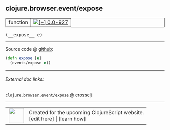 ## clojure.browser.event/expose



 <table border="1">
<tr>
<td>function</td>
<td><a href="https://github.com/cljsinfo/cljs-api-docs/tree/0.0-927"><img valign="middle" alt="[+] 0.0-927" title="Added in 0.0-927" src="https://img.shields.io/badge/+-0.0--927-lightgrey.svg"></a> </td>
</tr>
</table>


 <samp>
(__expose__ e)<br>
</samp>

---







Source code @ [github](https://github.com/clojure/clojurescript/blob/r2411/src/cljs/clojure/browser/event.cljs#L81-L82):

```clj
(defn expose [e]
  (events/expose e))
```

<!--
Repo - tag - source tree - lines:

 <pre>
clojurescript @ r2411
└── src
    └── cljs
        └── clojure
            └── browser
                └── <ins>[event.cljs:81-82](https://github.com/clojure/clojurescript/blob/r2411/src/cljs/clojure/browser/event.cljs#L81-L82)</ins>
</pre>

-->

---



###### External doc links:

[`clojure.browser.event/expose` @ crossclj](http://crossclj.info/fun/clojure.browser.event.cljs/expose.html)<br>

---

 <table>
<tr><td>
<img valign="middle" align="right" width="48px" src="http://i.imgur.com/Hi20huC.png">
</td><td>
Created for the upcoming ClojureScript website.<br>
[edit here] | [learn how]
</td></tr></table>

[edit here]:https://github.com/cljsinfo/cljs-api-docs/blob/master/cljsdoc/clojure.browser.event/expose.cljsdoc
[learn how]:https://github.com/cljsinfo/cljs-api-docs/wiki/cljsdoc-files

<!--

This information was too distracting to show to readers, but I'll leave it
commented here since it is helpful to:

- pretty-print the data used to generate this document
- and show how to retrieve that data



The API data for this symbol:

```clj
{:ns "clojure.browser.event",
 :name "expose",
 :type "function",
 :signature ["[e]"],
 :source {:code "(defn expose [e]\n  (events/expose e))",
          :title "Source code",
          :repo "clojurescript",
          :tag "r2411",
          :filename "src/cljs/clojure/browser/event.cljs",
          :lines [81 82]},
 :full-name "clojure.browser.event/expose",
 :full-name-encode "clojure.browser.event/expose",
 :history [["+" "0.0-927"]]}

```

Retrieve the API data for this symbol:

```clj
;; from Clojure REPL
(require '[clojure.edn :as edn])
(-> (slurp "https://raw.githubusercontent.com/cljsinfo/cljs-api-docs/catalog/cljs-api.edn")
    (edn/read-string)
    (get-in [:symbols "clojure.browser.event/expose"]))
```

-->
